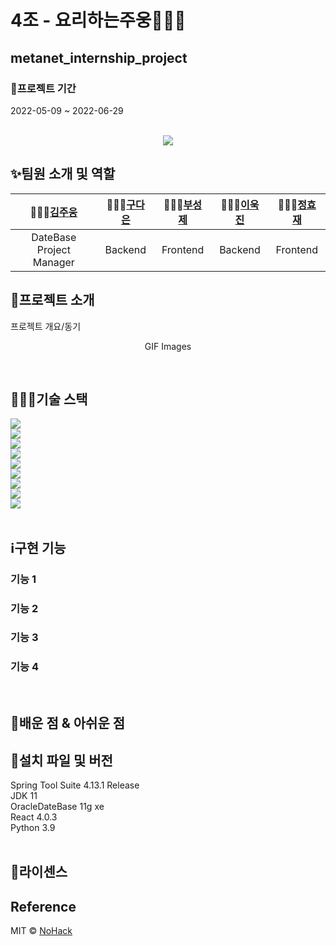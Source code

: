 # 4조 - 요리하는주웅🧑🏻‍🍳<br>
## metanet_internship_project<br>
### 📆프로젝트 기간
2022-05-09 ~ 2022-06-29
<p align="center">
  <br>
  <img src="./images/common/logo-sample.jpeg">
  <br>
</p>

## ✨팀원 소개 및 역할
| 🧑🏻‍🍳[김주웅](https://github.com/JuwoongKim) | 👩🏻‍🍳[구다은](https://github.com/koodaeun) |  🧑🏻‍🍳[부성제](https://github.com/BuSeongJae)   |  👨🏻‍🍳[이욱진](https://github.com/ukjinlee66)   | 👨🏻‍🍳[정효재](https://github.com/JHJaVa1) |
| :--------: | :--------: | :------: | :-----: | :-----: |
|   DateBase<br>Project Manager    |   Backend  | Frontend | Backend | Frontend |

## 🌈프로젝트 소개

<p align="justify">
프로젝트 개요/동기
</p>

<p align="center">
GIF Images
</p>

<br>

## 🧑🏼‍💻기술 스택
<img src="https://img.shields.io/badge/JavaScript-F7DF1E?style=flat-square&logo=JavaScript&logoColor=white"/><br>
<img src="https://img.shields.io/badge/Java-007396?style=flat-square&logo=Java&logoColor=white"/><br>
<img src="https://img.shields.io/badge/React-61DAFB?style=flat-square&logo=React&logoColor=white"/><br>
<img src="https://img.shields.io/badge/OracleDB-F80000?style=flat-square&logo=Oracle&logoColor=white"/><br>
<img src="https://img.shields.io/badge/Spring Boot-6DB33F?style=flat-square&logo=Spring Boot&logoColor=white"/><br>
<img src="https://img.shields.io/badge/Python-3776AB?style=flat-square&logo=Python&logoColor=white"/><br>
<img src="https://img.shields.io/badge/Azure-0078D7?style=flat-square&logo=Azure DevOps&logoColor=white"/><br>
<img src="https://img.shields.io/badge/Kubernetes-326CE5?style=flat-square&logo=Kubernetes&logoColor=white"/><br>
<img src="https://img.shields.io/badge/Docker-2496ED?style=flat-square&logo=Docker&logoColor=white"/><br>
<br>

## ℹ️구현 기능

### 기능 1

### 기능 2

### 기능 3

### 기능 4

<br>

## 📖배운 점 & 아쉬운 점

<p align="justify">

</p>

## 📂설치 파일 및 버전
Spring Tool Suite 4.13.1 Release<br>
JDK 11<br>
OracleDateBase 11g xe<br>
React 4.0.3<br>
Python 3.9<br>
<br>

## 🪪라이센스

## Reference

MIT &copy; [NoHack](mailto:lbjp114@gmail.com)
